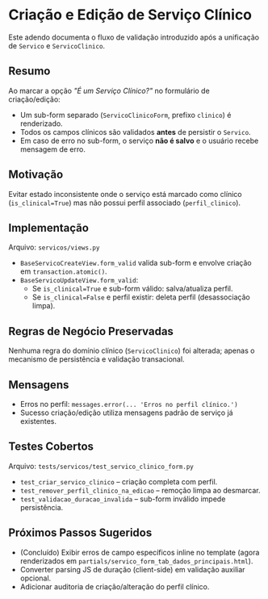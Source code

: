 # Criação e Edição de Serviço Clínico

Este adendo documenta o fluxo de validação introduzido após a unificação de `Servico` e `ServicoClinico`.

## Resumo
Ao marcar a opção *"É um Serviço Clínico?"* no formulário de criação/edição:
- Um sub-form separado (`ServicoClinicoForm`, prefixo `clinico`) é renderizado.
- Todos os campos clínicos são validados **antes** de persistir o `Servico`.
- Em caso de erro no sub-form, o serviço **não é salvo** e o usuário recebe mensagem de erro.

## Motivação
Evitar estado inconsistente onde o serviço está marcado como clínico (`is_clinical=True`) mas não possui perfil associado (`perfil_clinico`).

## Implementação
Arquivo: `servicos/views.py`
- `BaseServicoCreateView.form_valid` valida sub-form e envolve criação em `transaction.atomic()`.
- `BaseServicoUpdateView.form_valid`:
  - Se `is_clinical=True` e sub-form válido: salva/atualiza perfil.
  - Se `is_clinical=False` e perfil existir: deleta perfil (desassociação limpa).

## Regras de Negócio Preservadas
Nenhuma regra do domínio clínico (`ServicoClinico`) foi alterada; apenas o mecanismo de persistência e validação transacional.

## Mensagens
- Erros no perfil: `messages.error(... 'Erros no perfil clínico.')`
- Sucesso criação/edição utiliza mensagens padrão de serviço já existentes.

## Testes Cobertos
Arquivo: `tests/servicos/test_servico_clinico_form.py`
- `test_criar_servico_clinico` – criação completa com perfil.
- `test_remover_perfil_clinico_na_edicao` – remoção limpa ao desmarcar.
- `test_validacao_duracao_invalida` – sub-form inválido impede persistência.

## Próximos Passos Sugeridos
- (Concluído) Exibir erros de campo específicos inline no template (agora renderizados em `partials/servico_form_tab_dados_principais.html`).
- Converter parsing JS de duração (client-side) em validação auxiliar opcional.
- Adicionar auditoria de criação/alteração do perfil clínico.
